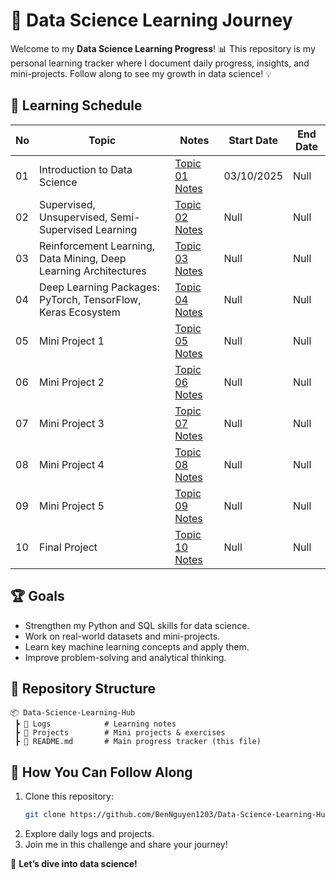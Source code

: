 # 🚀 Data Science Learning Journey

Welcome to my **Data Science Learning Progress**! 📊 This repository is my personal learning tracker where I document daily progress, insights, and mini-projects. Follow along to see my growth in data science! 💡

## 📅 Learning Schedule
| No | Topic | Notes | Start Date | End Date |
|----|------|-------|------|-------|
| 01 | Introduction to Data Science                                     | [Topic 01 Notes](Logs/Topic-1/Introduction-to-Data-Science.md)                                    | 03/10/2025      | Null |
| 02 | Supervised, Unsupervised, Semi-Supervised Learning               | [Topic 02 Notes](Logs/Topic-2/Supervised-Unsupervise-Semi-Supervised-Learning.md)                 | Null            | Null |
| 03 | Reinforcement Learning, Data Mining, Deep Learning Architectures | [Topic 03 Notes](Logs/Topic-3/Reinforcement-Learning-Data-Mining-Deep-Learning-Architectures.md)  | Null            | Null |
| 04 | Deep Learning Packages: PyTorch, TensorFlow, Keras Ecosystem     | [Topic 04 Notes](Logs/Topic-4/Deep-Learning-Packages-PyTorch-TensorFlow-Keras-Ecosystem.md)       | Null            | Null |
| 05 | Mini Project 1                                                   | [Topic 05 Notes](Logs/Topic-5/Mini-Project-1.md)                                                  | Null            | Null |
| 06 | Mini Project 2                                                   | [Topic 06 Notes](Logs/Topic-6/Mini-Project-2.md)                                                  | Null            | Null |
| 07 | Mini Project 3                                                   | [Topic 07 Notes](Logs/Topic-7/Mini-Project-3.md)                                                  | Null            | Null |
| 08 | Mini Project 4                                                   | [Topic 08 Notes](Logs/Topic-8/Mini-Project-4.md)                                                  | Null            | Null |
| 09 | Mini Project 5                                                   | [Topic 09 Notes](Logs/Topic-9/Mini-Project-5.md)                                                  | Null            | Null |
| 10 | Final Project                                                    | [Topic 10 Notes](Logs/Topic-10/Final-Project.md)                                                  | Null            | Null |

## 🏆 Goals
- Strengthen my Python and SQL skills for data science.
- Work on real-world datasets and mini-projects.
- Learn key machine learning concepts and apply them.
- Improve problem-solving and analytical thinking.

## 📂 Repository Structure
```
📦 Data-Science-Learning-Hub
 ┣ 📂 Logs            # Learning notes
 ┣ 📂 Projects        # Mini projects & exercises
 ┣ 📜 README.md       # Main progress tracker (this file)
```

## 🎯 How You Can Follow Along
1. Clone this repository:  
   ```bash
   git clone https://github.com/BenNguyen1203/Data-Science-Learning-Hub.git
   ```
2. Explore daily logs and projects.
3. Join me in this challenge and share your journey!

🚀 **Let’s dive into data science!**
